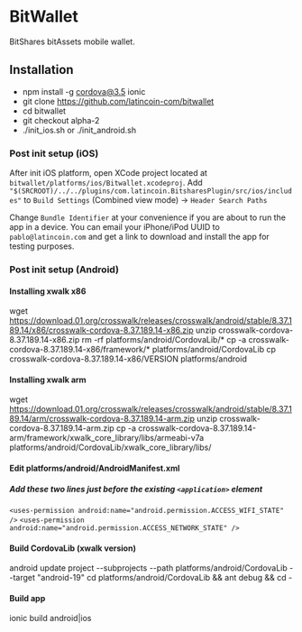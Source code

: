 BitWallet
=========

BitShares bitAssets mobile wallet.

## Installation
- npm install -g cordova@3.5 ionic
- git clone https://github.com/latincoin-com/bitwallet
- cd bitwallet
- git checkout alpha-2
- ./init_ios.sh or ./init_android.sh

### Post init setup (iOS)
After init iOS platform, open XCode project located at `bitwallet/platforms/ios/Bitwallet.xcodeproj`.
Add `"$(SRCROOT)/../../plugins/com.latincoin.BitsharesPlugin/src/ios/includes"` to `Build Settings` (Combined view mode) -> `Header Search Paths`

Change `Bundle Identifier` at your convenience if you are about to run the app in a device.
You can email your iPhone/iPod UUID to `pablo@latincoin.com` and get a link to download and install the app for testing purposes.

### Post init setup (Android)
#### Installing xwalk x86
wget https://download.01.org/crosswalk/releases/crosswalk/android/stable/8.37.189.14/x86/crosswalk-cordova-8.37.189.14-x86.zip
unzip crosswalk-cordova-8.37.189.14-x86.zip
rm -rf platforms/android/CordovaLib/*
cp -a crosswalk-cordova-8.37.189.14-x86/framework/* platforms/android/CordovaLib
cp crosswalk-cordova-8.37.189.14-x86/VERSION platforms/android

#### Installing xwalk arm
wget https://download.01.org/crosswalk/releases/crosswalk/android/stable/8.37.189.14/arm/crosswalk-cordova-8.37.189.14-arm.zip
unzip crosswalk-cordova-8.37.189.14-arm.zip
cp -a crosswalk-cordova-8.37.189.14-arm/framework/xwalk_core_library/libs/armeabi-v7a platforms/android/CordovaLib/xwalk_core_library/libs/

#### Edit platforms/android/AndroidManifest.xml
##### Add these two lines just before the existing `<application>` element
`<uses-permission android:name="android.permission.ACCESS_WIFI_STATE" />`
`<uses-permission android:name="android.permission.ACCESS_NETWORK_STATE" />`

#### Build CordovaLib (xwalk version)
android update project --subprojects --path platforms/android/CordovaLib --target "android-19"
cd platforms/android/CordovaLib && ant debug && cd -

#### Build app
ionic build android|ios

